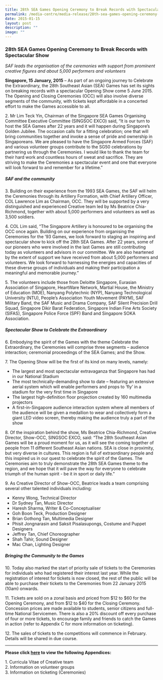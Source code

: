 ```yaml
---
title: 28th SEA Games Opening Ceremony to Break Records with Spectacular Show
permalink: /media-centre/media-release/28th-sea-games-opening-ceremony-to-break-records-with-spectacular-show/
date: 2015-01-15
layout: post
description: ""
image: ""
---
```

### **28th SEA Games Opening Ceremony to Break Records with Spectacular Show**
_SAF leads the organisation of the ceremonies with support from prominent creative figures and about 5,000 performers and volunteers_

**Singapore, 15 January, 2015** – As part of an ongoing journey to Celebrate the Extraordinary, the 28th Southeast Asian (SEA) Games has set its sights on breaking records with a spectacular Opening Show come 5 June 2015. The Opening and Closing Ceremonies (OCC) will also involve diverse segments of the community, with tickets kept affordable in a concerted effort to make the Games accessible to all.

2\. Mr Lim Teck Yin, Chairman of the Singapore SEA Games Organising Committee Executive Committee (SINGSOC EXCO) said, “It is our turn to host the SEA Games after 22 years and it will happen during Singapore’s Golden Jubilee. The occasion calls for a fitting celebration; one that will bring communities together and invoke a sense of pride and ownership in Singaporeans. We are pleased to have the Singapore Armed Forces (SAF) and various volunteer groups contribute to the SG50 celebrations by partnering us through the Ceremonies. I would like to thank the team for their hard work and countless hours of sweat and sacrifice. They are striving to make the Ceremonies a spectacular event and one that everyone will look forward to and remember for a lifetime.”

##### **SAF and the community**

3\. Building on their experience from the 1993 SEA Games, the SAF will helm the Ceremonies through its Artillery Formation, with Chief Artillery Officer, COL Lawrence Lim as Chairman, OCC. They will be supported by a very distinguished and experienced Creative team led by Ms Beatrice Chia-Richmond, together with about 5,000 performers and volunteers as well as 3,500 soldiers.

4\. COL Lim said, “The Singapore Artillery is honoured to be organising the OCC once again. Building on our experience from organising the Ceremonies for the ’93 Games, we look forward to staging an inspiring and spectacular show to kick off the 28th SEA Games. After 22 years, some of our pioneers who were involved in the last Games are still contributing today as volunteers and advisors in our committee. We are also heartened by the extent of support we have received from about 5,000 performers and volunteers. We look forward to harnessing the energies and capacities of these diverse groups of individuals and making their participation a meaningful and memorable journey.”

5\. The volunteers include those from Deloitte Singapore, Eurasian Association of Singapore, HeartWare Network, Martial House, the Ministry of Education (MOE), Nanyang Polytechnic (NYP), Nanyang Technological University (NTU), People’s Association Youth Movement (PAYM), SAF Military Band, the SAF Music and Drama Company, SAF Silent Precision Drill Squad, Singapore Dikir Barat Federation, Singapore Indian Fine Arts Society (SIFAS), Singapore Police Force (SPF) Band and Singapore SOKA Association.

##### **Spectacular Show to Celebrate the Extraordinary**

6\. Embodying the spirit of the Games with the theme Celebrate the Extraordinary, the Ceremonies will comprise three segments – audience interaction; ceremonial proceedings of the SEA Games; and the Show.

7\. The Opening Show will be the first of its kind on many levels, namely:

* The largest and most spectacular extravaganza that Singapore has had in our National Stadium
* The most technically-demanding show to date – featuring an extensive aerial system which will enable performers and props to ‘fly’ in a stadium for the very first time in Singapore
* The largest high-definition floor projection created by 160 multimedia projectors
* A first-in-Singapore audience interaction system where all members of the audience will be given a medallion to wear and collectively form a giant LED video screen, thereby making the audience truly a part of the show

8\. Of the inspiration behind the show, Ms Beatrice Chia-Richmond, Creative Director, Show-OCC, SINGSOC EXCO, said: “The 28th Southeast Asian Games will be a proud moment for us, as it will see the coming together of people from 11 different Southeast Asian nations. SEA is close in proximity, but very diverse in cultures. This region is full of extraordinary people and this inspired us in our quest to celebrate the spirit of the Games. The Ceremonies aim to truly demonstrate the 28th SEA Games theme to the region, and we hope that it will pave the way for everyone to celebrate triumph of the human spirit - be it in sport or daily life.”

9\. As Creative Director of Show-OCC, Beatrice leads a team comprising several other talented individuals including:

* Kenny Wong, Technical Director
* Dr Sydney Tan, Music Director
* Haresh Sharma, Writer & Co-Conceptualiser
* Goh Boon Teck, Production Designer
* Brian Gothong Tan, Multimedia Designer
* Phisit Jongnarasin and Saksit Pisalasupongs, Costume and Puppet Designers
* Jeffrey Tan, Chief Choreographer
* Shah Tahir, Sound Designer
* Mac Chan, Lighting Designer

##### **Bringing the Community to the Games**

10\. Today also marked the start of priority sale of tickets to the Ceremonies for individuals who had registered their interest last year. While the registration of interest for tickets is now closed, the rest of the public will be able to purchase their tickets to the Ceremonies from 22 January 2015 (10am) onwards.

11\. Tickets are sold on a zonal basis and priced from $12 to $60 for the Opening Ceremony, and from $12 to $40 for the Closing Ceremony. Concession prices are made available to students, senior citizens and full-time National Servicemen. There is also a 20% discount off every purchase of four or more tickets, to encourage family and friends to catch the Games in action (refer to Appendix C for more information on ticketing).

12\. The sales of tickets to the competitions will commence in February. Details will be shared in due course. 

---

**Please click [here](/files/Media%20Centre/Media%20Release/2015/January/OCC%20Media%20Briefing%201%20%20Media%20Release%20%20Appendices.pdf) to view the following Appendices:**

1\. Curricula Vitae of Creative team  
2\. Information on volunteer groups  
3\. Information on ticketing (Ceremonies)